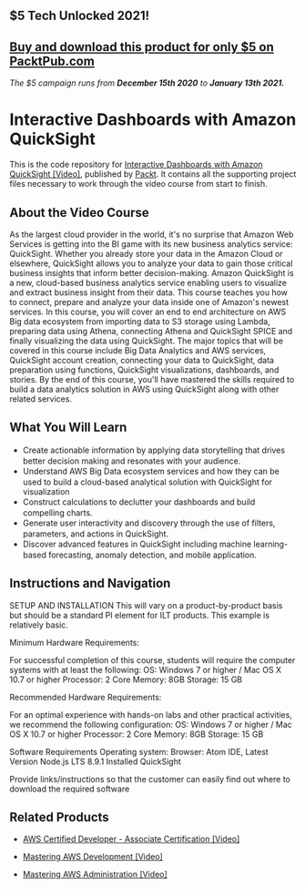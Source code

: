 ## $5 Tech Unlocked 2021!
[Buy and download this product for only $5 on PacktPub.com](https://www.packtpub.com/)
-----
*The $5 campaign         runs from __December 15th 2020__ to __January 13th 2021.__*

# Interactive Dashboards with Amazon QuickSight
This is the code repository for [ Interactive Dashboards with Amazon QuickSight [Video]](https://github.com/PacktPublishing/Interactive-Dashboards-with-Amazon-QuickSight), published by [Packt](https://www.packtpub.com/?utm_source=github). It contains all the supporting project files necessary to work through the video course from start to finish.
## About the Video Course
As the largest cloud provider in the world, it's no surprise that Amazon Web Services is getting into the BI game with its new business analytics service: QuickSight. Whether you already store your data in the Amazon Cloud or elsewhere, QuickSight allows you to analyze your data to gain those critical business insights that inform better decision-making.
Amazon QuickSight is a new, cloud-based business analytics service enabling users to visualize and extract business insight from their data. This course teaches you how to connect, prepare and analyze your data inside one of Amazon's newest services. In this course, you will cover an end to end architecture on AWS Big data ecosystem from importing data to S3 storage using Lambda, preparing data using Athena, connecting Athena and QuickSight SPICE and finally visualizing the data using QuickSight. The major topics that will be covered in this course include Big Data Analytics and AWS services, QuickSight account creation, connecting your data to QuickSight, data preparation using functions, QuickSight visualizations, dashboards, and stories.
By the end of this course, you'll have mastered the skills required to build a data analytics solution in AWS using QuickSight along with other related services.


<H2>What You Will Learn</H2>
<DIV class=book-info-will-learn-text>
<UL>
<LI><SPAN style="LINE-HEIGHT: 20px; BACKGROUND-COLOR: transparent">Create actionable information by applying data storytelling that drives better decision making and resonates with your audience.</SPAN> 
<LI><SPAN style="LINE-HEIGHT: 20px; BACKGROUND-COLOR: transparent">Understand AWS Big Data ecosystem services and how they can be used to build a cloud-based analytical solution with QuickSight for visualization</SPAN> 
<LI><SPAN style="LINE-HEIGHT: 20px; BACKGROUND-COLOR: transparent">Construct calculations to declutter your dashboards and build compelling charts.</SPAN> 
<LI><SPAN style="LINE-HEIGHT: 20px; BACKGROUND-COLOR: transparent">Generate user interactivity and discovery through the use of filters, parameters, and actions in QuickSight.</SPAN> 
<LI><SPAN style="LINE-HEIGHT: 20px; BACKGROUND-COLOR: transparent">Discover advanced features in QuickSight including machine learning-based forecasting, anomaly detection, and mobile application.</SPAN> </LI></UL></DIV>

## Instructions and Navigation
SETUP AND INSTALLATION
This will vary on a product-by-product basis but should be a standard PI element for ILT products. This example is relatively basic.



Minimum Hardware Requirements:

For successful completion of this course, students will require the computer systems with at least the following:
OS: Windows 7 or higher / Mac OS X 10.7 or higher
Processor: 2 Core
Memory: 8GB
Storage: 15 GB

Recommended Hardware Requirements:

For an optimal experience with hands-on labs and other practical activities, we recommend the following configuration:
OS: Windows 7 or higher / Mac OS X 10.7 or higher
Processor: 2 Core
Memory: 8GB
Storage: 15 GB

Software Requirements
Operating system: 
Browser: 
Atom IDE, Latest Version
Node.js LTS 8.9.1 Installed
QuickSight



Provide links/instructions so that the customer can easily find out where to download the required software

## Related Products
* [AWS Certified Developer - Associate Certification [Video]](https://www.packtpub.com/virtualization-and-cloud/aws-certified-developer-associate-certification-video)

* [Mastering AWS Development [Video]](https://www.packtpub.com/virtualization-and-cloud/mastering-aws-development-video)

* [Mastering AWS Administration [Video]](https://www.packtpub.com/virtualization-and-cloud/mastering-aws-administration-video)
